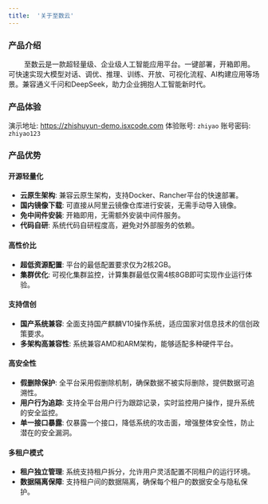 ```yaml
---
title:  '关于至数云'
---
```


### 产品介绍

&nbsp;&nbsp;&nbsp;&nbsp;&nbsp;&nbsp;&nbsp; 至数云是一款超轻量级、企业级人工智能应用平台。一键部署，开箱即用。可快速实现大模型对话、调优、推理、训练、开放、可视化流程、AI构建应用等场景。兼容通义千问和DeepSeek，助力企业拥抱人工智能新时代。

### 产品体验

演示地址: https://zhishuyun-demo.isxcode.com
体验账号: `zhiyao`
账号密码: `zhiyao123`

### 产品优势

#### 开源轻量化

- **云原生架构**: 兼容云原生架构，支持Docker、Rancher平台的快速部署。
- **国内镜像下载**: 可直接从阿里云镜像仓库进行安装，无需手动导入镜像。
- **免中间件安装**: 开箱即用，无需额外安装中间件服务。
- **代码自研**: 系统代码自研程度高，避免对外部服务的依赖。

#### 高性价比

- **超低资源配置**: 平台的最低配置要求仅为2核2GB。
- **集群优化**: 可视化集群监控，计算集群最低仅需4核8GB即可实现作业运行体验。

#### 支持信创

- **国产系统兼容**: 全面支持国产麒麟V10操作系统，适应国家对信息技术的信创政策要求。
- **多架构高兼容性**: 系统兼容AMD和ARM架构，能够适配多种硬件平台。

#### 高安全性

- **假删除保护**: 全平台采用假删除机制，确保数据不被实际删除，提供数据可追溯性。
- **用户行为追踪**: 支持全平台用户行为跟踪记录，实时监控用户操作，提升系统的安全监控。
- **单一接口暴露**: 仅暴露一个接口，降低系统的攻击面，增强整体安全性，防止潜在的安全漏洞。

#### 多租户模式

- **租户独立管理**: 系统支持租户拆分，允许用户灵活配置不同租户的运行环境。
- **数据隔离保障**: 支持租户间的数据隔离，确保每个租户的数据安全与隐私保护。